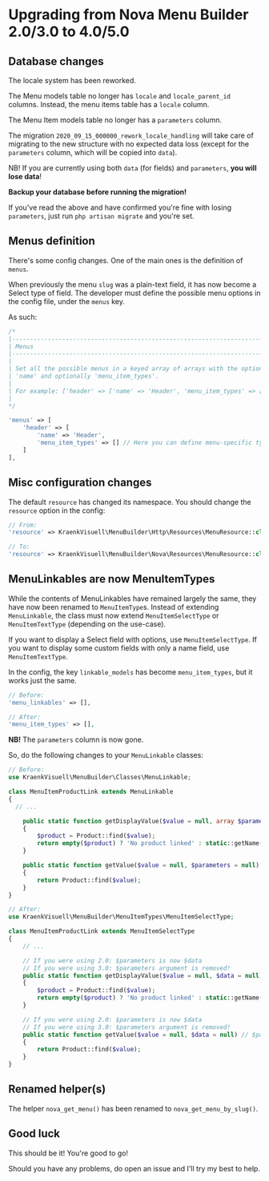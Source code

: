 # Upgrading from Nova Menu Builder 2.0/3.0 to 4.0/5.0

## Database changes

The locale system has been reworked.

The Menu models table no longer has `locale` and `locale_parent_id` columns. Instead, the menu items table has a `locale` column.

The Menu Item models table no longer has a `parameters` column.

The migration `2020_09_15_000000_rework_locale_handling` will take care of migrating to the new structure with no expected data loss (except for the `parameters` column, which will be copied into `data`).

NB! If you are currently using both `data` (for fields) and `parameters`, **you will lose data**!

**Backup your database before running the migration!**

If you've read the above and have confirmed you're fine with losing `parameters`, just run `php artisan migrate` and you're set.

## Menus definition

There's some config changes. One of the main ones is the definition of `menus`.

When previously the menu `slug` was a plain-text field, it has now become a Select type of field. The developer must define the possible menu options in the config file, under the `menus` key.

As such:

```php
/*
|--------------------------------------------------------------------------
| Menus
|--------------------------------------------------------------------------
|
| Set all the possible menus in a keyed array of arrays with the options
| 'name' and optionally 'menu_item_types'.
|
| For example: ['header' => ['name' => 'Header', 'menu_item_types' => []]]
|
*/

'menus' => [
    'header' => [
        'name' => 'Header',
        'menu_item_types' => [] // Here you can define menu-specific types
    ]
],
```

## Misc configuration changes

The default `resource` has changed its namespace. You should change the `resource` option in the config:

```php
// From:
'resource' => KraenkVisuell\MenuBuilder\Http\Resources\MenuResource::class,

// To:
'resource' => KraenkVisuell\MenuBuilder\Nova\Resources\MenuResource::class,
```

## MenuLinkables are now MenuItemTypes

While the contents of MenuLinkables have remained largely the same, they have now been renamed to `MenuItemType`s. Instead of extending `MenuLinkable`, the class must now extend `MenuItemSelectType` or `MenuItemTextType` (depending on the use-case).

If you want to display a Select field with options, use `MenuItemSelectType`. If you want to display some custom fields with only a name field, use `MenuItemTextType`.

In the config, the key `linkable_models` has become `menu_item_types`, but it works just the same.

```php
// Before:
'menu_linkables' => [],

// After:
'menu_item_types' => [],
```

**NB!** The `parameters` column is now gone.

So, do the following changes to your `MenuLinkable` classes:

```php
// Before:
use KraenkVisuell\MenuBuilder\Classes\MenuLinkable;

class MenuItemProductLink extends MenuLinkable
{
  // ...

    public static function getDisplayValue($value = null, array $parameters = null)
    {
        $product = Product::find($value);
        return empty($product) ? 'No product linked' : static::getName() . ': ' . $product->name;
    }

    public static function getValue($value = null, $parameters = null)
    {
        return Product::find($value);
    }
}

// After:
use KraenkVisuell\MenuBuilder\MenuItemTypes\MenuItemSelectType;

class MenuItemProductLink extends MenuItemSelectType
{
    // ...

    // If you were using 2.0: $parameters is now $data
    // If you were using 3.0: $parameters argument is removed!
    public static function getDisplayValue($value = null, $data = null)
    {
        $product = Product::find($value);
        return empty($product) ? 'No product linked' : static::getName() . ': ' . $product->name;
    }

    // If you were using 2.0: $parameters is now $data
    // If you were using 3.0: $parameters argument is removed!
    public static function getValue($value = null, $data = null) // $parameters is now $data!
    {
        return Product::find($value);
    }
}
```

## Renamed helper(s)

The helper `nova_get_menu()` has been renamed to `nova_get_menu_by_slug()`.

## Good luck

This should be it! You're good to go!

Should you have any problems, do open an issue and I'll try my best to help.
